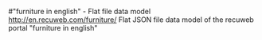 #"furniture in english" - Flat file data model
http://en.recuweb.com/furniture/
Flat JSON file data model of the recuweb portal "furniture in english"
